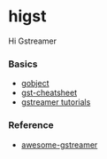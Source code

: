 # higst
Hi Gstreamer


### Basics

* [gobject](https://github.com/ToshioCP/Gobject-tutorial)
* [gst-cheatsheet](https://github.com/jackersson/awesome-gstreamer/blob/master/cheat_sheet/commands.md)
* [gstreamer tutorials](https://github.com/GStreamer/gst-docs/tree/master/examples/tutorials)


### Reference

* [awesome-gstreamer](https://github.com/jackersson/awesome-gstreamer)

